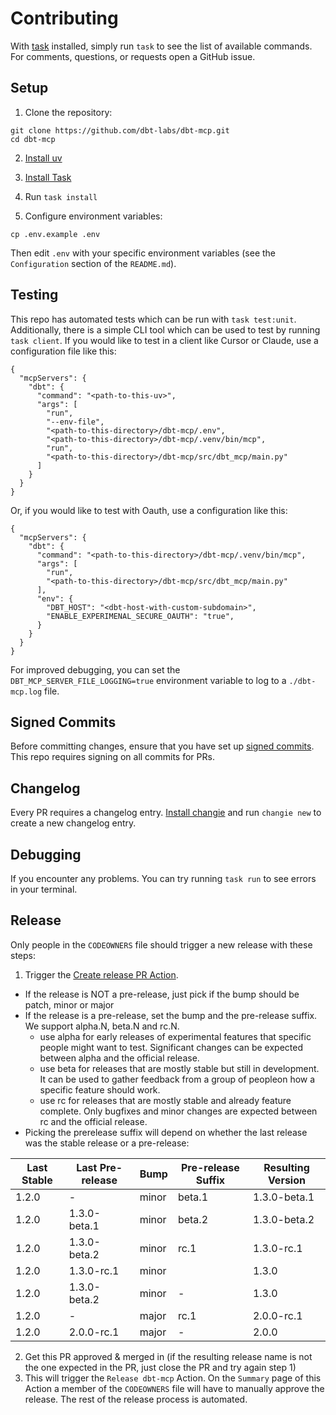 # Contributing

With [task](https://taskfile.dev/) installed, simply run `task` to see the list of available commands. For comments, questions, or requests open a GitHub issue.

## Setup

1. Clone the repository:
```shell
git clone https://github.com/dbt-labs/dbt-mcp.git
cd dbt-mcp
```

2. [Install uv](https://docs.astral.sh/uv/getting-started/installation/)

3. [Install Task](https://taskfile.dev/installation/)

4. Run `task install`

5. Configure environment variables:
```shell
cp .env.example .env
```
Then edit `.env` with your specific environment variables (see the `Configuration` section of the `README.md`).

## Testing

This repo has automated tests which can be run with `task test:unit`. Additionally, there is a simple CLI tool which can be used to test by running `task client`. If you would like to test in a client like Cursor or Claude, use a configuration file like this:

```
{
  "mcpServers": {
    "dbt": {
      "command": "<path-to-this-uv>",
      "args": [
        "run",
        "--env-file",
        "<path-to-this-directory>/dbt-mcp/.env",
        "<path-to-this-directory>/dbt-mcp/.venv/bin/mcp",
        "run",
        "<path-to-this-directory>/dbt-mcp/src/dbt_mcp/main.py"
      ]
    }
  }
}
```

Or, if you would like to test with Oauth, use a configuration like this:

```
{
  "mcpServers": {
    "dbt": {
      "command": "<path-to-this-directory>/dbt-mcp/.venv/bin/mcp",
      "args": [
        "run",
        "<path-to-this-directory>/dbt-mcp/src/dbt_mcp/main.py"
      ],
      "env": {
        "DBT_HOST": "<dbt-host-with-custom-subdomain>",
        "ENABLE_EXPERIMENAL_SECURE_OAUTH": "true",
      }
    }
  }
}
```

For improved debugging, you can set the `DBT_MCP_SERVER_FILE_LOGGING=true` environment variable to log to a `./dbt-mcp.log` file.

## Signed Commits

Before committing changes, ensure that you have set up [signed commits](https://docs.github.com/en/authentication/managing-commit-signature-verification/signing-commits).
This repo requires signing on all commits for PRs.

## Changelog

Every PR requires a changelog entry. [Install changie](https://changie.dev/) and run `changie new` to create a new changelog entry.

## Debugging

If you encounter any problems. You can try running `task run` to see errors in your terminal.

## Release

Only people in the `CODEOWNERS` file should trigger a new release with these steps:

1. Trigger the [Create release PR Action](https://github.com/dbt-labs/dbt-mcp/actions/workflows/create-release-pr.yml).
  - If the release is NOT a pre-release, just pick if the bump should be patch, minor or major
  - If the release is a pre-release, set the bump and the pre-release suffix. We support alpha.N, beta.N and rc.N.
    - use alpha for early releases of experimental features that specific people might want to test. Significant changes can be expected between alpha and the official release.
    - use beta for releases that are mostly stable but still in development. It can be used to gather feedback from a group of peopleon how a specific feature should work.
    - use rc for releases that are mostly stable and already feature complete. Only bugfixes and minor changes are expected between rc and the official release.
  - Picking the prerelease suffix will depend on whether the last release was the stable release or a pre-release:

| Last Stable | Last Pre-release | Bump  | Pre-release Suffix | Resulting Version |
| ----------- | ---------------- | ----- | ------------------ | ----------------- |
| 1.2.0       | -                | minor | beta.1             | 1.3.0-beta.1      |
| 1.2.0       | 1.3.0-beta.1     | minor | beta.2             | 1.3.0-beta.2      |
| 1.2.0       | 1.3.0-beta.2     | minor | rc.1               | 1.3.0-rc.1        |
| 1.2.0       | 1.3.0-rc.1       | minor |                    | 1.3.0             |
| 1.2.0       | 1.3.0-beta.2     | minor | -                  | 1.3.0             |
| 1.2.0       | -                | major | rc.1               | 2.0.0-rc.1        |
| 1.2.0       | 2.0.0-rc.1       | major | -                  | 2.0.0             |

2. Get this PR approved & merged in (if the resulting release name is not the one expected in the PR, just close the PR and try again step 1)
3. This will trigger the `Release dbt-mcp` Action. On the `Summary` page of this Action a member of the `CODEOWNERS` file will have to manually approve the release. The rest of the release process is automated.
